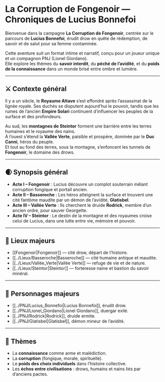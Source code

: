 # La Corruption de Fongenoir — Chroniques de Lucius Bonnefoi

Bienvenue dans la campagne **La Corruption de Fongenoir**, centrée sur le parcours de **Lucius Bonnefoi**, érudit drow en quête de rédemption, de savoir et de salut pour sa femme contaminée.

Cette aventure suit un format intime et narratif, conçu pour un joueur unique et un compagnon PNJ (Lionel Giordano).  
Elle explore les thèmes du **savoir interdit**, du **péché de l’avidité**, et du **poids de la connaissance** dans un monde brisé entre ombre et lumière.

---

## ⚔️ Contexte général
Il y a un siècle, le **Royaume Altave** s’est effondré après l’assassinat de la lignée royale. Ses duchés se disputent aujourd’hui le pouvoir, tandis que les ruines de l’ancien **Empire Solari** continuent d’influencer les peuples de la surface et des profondeurs.

Au sud, les **montagnes de Steintor** forment une barrière entre les terres humaines et le royaume des nains.  
À l’ouest s’étend la **Vallée Verte**, paisible et prospère, dominée par le **Duc Canni**, héros du peuple.  
Et tout au fond des terres, sous la montagne, s’enfoncent les tunnels de **Fongenoir**, le domaine des drows.

---

## 🌒 Synopsis général
- **Acte I – Fongenoir** : Lucius découvre un complot souterrain mêlant corruption fongique et portail ancien.
- **Acte II – Basseroche** : Les héros atteignent la surface et trouvent une cité fantôme maudite par un démon de l’avidité, **Glatisbel**.
- **Acte III – Vallée Verte** : Ils cherchent le druide **Rodrick**, membre d’un ancien ordre, pour sauver Georgette.
- **Acte IV – Steintor** : Le destin de la montagne et des royaumes croise celui de Lucius, dans une lutte entre vie, mémoire et pouvoir.

---

## 📘 Lieux majeurs
- [[Fongenoir|Fongenoir]] — cité drow, départ de l’histoire.
- [[../Lieux/Basseroche|Basseroche]] — cité humaine antique et maudite.
- [[../Lieux/Vallée_Verte|Vallée Verte]] — refuge de vie et de nature.
- [[../Lieux/Steintor|Steintor]] — forteresse naine et bastion du savoir minéral.

---

## 👤 Personnages majeurs
- [[../PNJ/Lucius_Bonnefoi|Lucius Bonnefoi]], érudit drow.
- [[../PNJ/Lionel_Giordano|Lionel Giordano]], duergar exilé.
- [[../PNJ/Rodrick|Rodrick]], druide ermite.
- [[../PNJ/Glatisbel|Glatisbel]], démon mineur de l’avidité.

---

## 📖 Thèmes
- La **connaissance** comme arme et malédiction.  
- La **corruption** (fongique, morale, spirituelle).  
- Le **poids des choix individuels** dans l’histoire collective.  
- Les **échos entre civilisations** : drows, humains et nains liés par d’anciens pactes.

